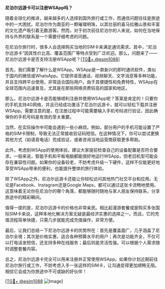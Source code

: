 **尼泊尔远游卡可以注册WSApp吗？**

随着全球化的推进，越来越多的人选择到国外旅行或工作，而通信问题往往是旅途中的一大困扰。尼泊尔作为南亚的一颗璀璨明珠，以其壮丽的喜马拉雅山景和丰富的文化遗产吸引着无数游客。然而，对于初次前往尼泊尔的人来说，如何在当地保持与外界的联系是一个需要仔细考虑的问题。

在尼泊尔旅行时，很多人会选择购买当地的SIM卡来满足通讯需求。其中，“尼泊尔远游卡”因其性价比高、覆盖范围广等特点受到广泛欢迎。那么，问题来了——尼泊尔远游卡是否支持注册WSApp呢？[[TG💪+ @esim1088](https://t.me/s/esim1088)]

首先，我们需要了解什么是WSApp。WSApp是一款新兴的即时通讯软件，类似于国内的微信或WhatsApp。它提供语音通话、视频聊天、文字消息等多种功能，并且支持跨平台使用，非常适合国际用户。由于其便捷性和免费特性，WSApp在全球范围内迅速普及，尤其是在那些网络资费较高的国家和地区。

那么，尼泊尔远游卡是否能够顺利注册并使用WSApp呢？答案是肯定的！只要你的手机支持4G网络，并且已经成功激活了尼泊尔远游卡，就可以轻松下载并注册WSApp。需要注意的是，在注册过程中可能需要输入手机号码进行验证，因此确保你的手机号码是有效的至关重要。

当然，在实际操作中可能会遇到一些小麻烦。例如，部分用户的手机可能设置了严格的SIM卡限制，导致无法正常接收验证码短信。在这种情况下，你可以尝试更换其他方式（如语音电话）完成验证，或者咨询当地运营商获取更多帮助。

此外，考虑到WSApp的使用体验，建议大家提前检查自己的设备配置是否符合要求。一般来说，智能手机和平板电脑都能很好地运行WSApp，但老旧机型可能会存在兼容性问题。如果你的设备较老，不妨考虑升级一下硬件，这样不仅能更好地享受WSApp带来的便利，也能提升整体的旅行体验。

除了WSApp之外，尼泊尔远游卡还能让你轻松访问其他热门社交平台和应用。无论是Facebook、Instagram还是Google Maps，都可以通过这张卡流畅地使用。这意味着无论你在尼泊尔的哪个角落，都能够随时随地与家人朋友保持联系，分享旅途中的精彩瞬间。

值得一提的是，尼泊尔远游卡的价格也非常亲民。相比起漫游套餐或是购买多张国际SIM卡来说，这种本地化解决方案无疑是最经济实惠的选择之一。而且，它的充值流程简单快捷，只需几步就能完成充值操作，非常方便。

最后，让我们总结一下尼泊尔远游卡的优势所在：首先是覆盖面广，几乎涵盖了尼泊尔全境；其次是价格实惠，适合各种预算水平的用户；再次是功能齐全，不仅可以打电话发短信，还支持多种在线服务；最后则是灵活性强，可以根据个人需求随时调整套餐内容。

总之，尼泊尔远游卡完全可以用来注册并正常使用WSApp。如果你计划近期前往尼泊尔旅行或工作，不妨考虑入手一张这样的SIM卡，让沟通变得更加顺畅无阻。相信它会成为你旅途中不可或缺的好伙伴！

[[TG💪+ @esim1088](https://t.me/s/esim1088) ![Image](https://i.postimg.cc/4NQfJmqS/Snipaste-2025-05-13-00-14-12.png)]